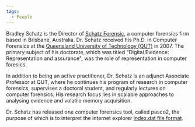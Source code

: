 ```yaml
---
tags:
  - People
---
```

Bradley Schatz is the Director of [Schatz Forensic](https://schatzforensic.com/),
a computer forensics firm based in Brisbane, Australia. Dr. Schatz received his
Ph.D. in Computer Forensics at the [Queensland University of Technology (QUT)](http://www.qut.adu.au/)
in 2007. The primary subject of his doctorate, which was titled "Digital
Evidence: Representation and assurance", was the role of representation in
computer foresics.

In addition to being an active practitioner, Dr. Schatz is an adjunct
Associate Professor at QUT, where he continues his program of research
in computer forensics, supervises a doctoral student, and regularly
lectures on computer forensics. His research focus lies in scalable
approaches to analysing evidence and volatile memory acquisition.

Dr. Schatz has released one computer forensics tool, called pasco2, the purpose
of which is to interpret the internet explorer [index.dat file format](internet_explorer_history_file_format.md).
